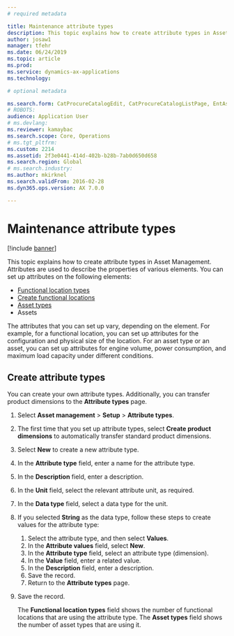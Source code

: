```yaml
---
# required metadata

title: Maintenance attribute types
description: This topic explains how to create attribute types in Asset Management. 
author: josaw1
manager: tfehr
ms.date: 06/24/2019
ms.topic: article
ms.prod: 
ms.service: dynamics-ax-applications
ms.technology: 

# optional metadata

ms.search.form: CatProcureCatalogEdit, CatProcureCatalogListPage, EntAssetFunctionalLocationTypeCopy, EntAssetAttributeType, EntAssetAttributeTypeValue, EntAssetFunctionalLocationType
# ROBOTS: 
audience: Application User
# ms.devlang: 
ms.reviewer: kamaybac
ms.search.scope: Core, Operations
# ms.tgt_pltfrm: 
ms.custom: 2214
ms.assetid: 2f3e0441-414d-402b-b28b-7ab0d650d658
ms.search.region: Global
# ms.search.industry: 
ms.author: mkirknel
ms.search.validFrom: 2016-02-28
ms.dyn365.ops.version: AX 7.0.0

---
```


# Maintenance attribute types

[!include [banner](../../includes/banner.md)]

 

This topic explains how to create attribute types in Asset Management. Attributes are used to describe the properties of various elements. You can set up attributes on the following elements:

- [Functional location types](../setup-for-functional-locations/functional-location-types.md)
- [Create functional locations](../functional-locations/create-functional-locations.md)
- [Asset types](../setup-for-objects/object-types.md)
- Assets

The attributes that you can set up vary, depending on the element. For example, for a functional location, you can set up attributes for the configuration and physical size of the location. For an asset type or an asset, you can set up attributes for engine volume, power consumption, and maximum load capacity under different conditions.

## Create attribute types

You can create your own attribute types. Additionally, you can transfer product dimensions to the **Attribute types** page.

1. Select **Asset management** \> **Setup** \> **Attribute types**.
2. The first time that you set up attribute types, select **Create product dimensions** to automatically transfer standard product dimensions.
3. Select **New** to create a new attribute type.
4. In the **Attribute type** field, enter a name for the attribute type.
5. In the **Description** field, enter a description.
6. In the **Unit** field, select the relevant attribute unit, as required.
7. In the **Data type** field, select a data type for the unit.
8. If you selected **String** as the data type, follow these steps to create values for the attribute type:

    1. Select the attribute type, and then select **Values**.
    2. In the **Attribute values** field, select **New**.
    3. In the **Attribute type** field, select an attribute type (dimension).
    4. In the **Value** field, enter a related value.
    5. In the **Description** field, enter a description.
    6. Save the record.
    7. Return to the **Attribute types** page.

9. Save the record.

    The **Functional location types** field shows the number of functional locations that are using the attribute type. The **Asset types** field shows the number of asset types that are using it.
